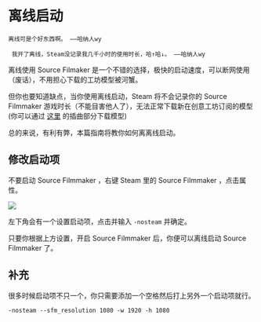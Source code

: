 # 离线启动

``` 离线可是个好东西啊。 ——哈纳人wy ```

``` 我开了离线，Steam没记录我几千小时的使用时长，哈↑哈↓。 ——哈纳人wy```

离线使用 Source Filmaker 是一个不错的选择，极快的启动速度，可以断网使用（废话），不用担心下载的工坊模型被河蟹。

但你也要知道缺点，当你使用离线启动，Steam 将不会记录你的 Source Filmmaker 游戏时长（不能目害他人了），无法正常下载新在创意工坊订阅的模型(你可以通过 [这里](/guide/sfm/getting-start/getting-model.html#第一步) 的插曲部分下载模型)

总的来说，有利有弊，本篇指南将教你如何离离线启动。

## 修改启动项

不要启动 Source Filmmaker ，右键 Steam 里的 Source Filmmaker ，点击属性。

![](https://ae01.alicdn.com/kf/HTB1dHejTZbpK1RjSZFyq6x_qFXam.jpg)

左下角会有一个设置启动项，点击并输入 `-nosteam` 并确定。

只要你根据上方设置，开启 Source Filmmaker 后，你便可以离线启动 Source Filmmaker 了。

## 补充

很多时候启动项不只一个，你只需要添加一个空格然后打上另外一个启动项就行。

`-nosteam --sfm_resolution 1080 -w 1920 -h 1080`
